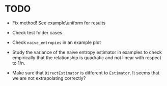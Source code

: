 # TODO

- Fix method! See example\uniform for results
- Check test folder cases
- Check `naive_entropies` in an example plot

- Study the variance of the naive entropy estimator in examples to check empirically that the relationship is quadratic and not linear with respect to 1/n. 
- Make sure that `DirectEstimator` is different to `Estimator`. It seems that we are not extrapolating correctly?

